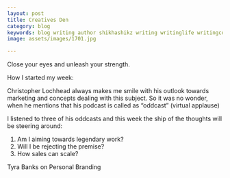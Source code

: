 ```yaml
---
layout: post
title: Creatives Den
category: blog
keywords: blog writing author shikhashikz writing writinglife writingcommunity dailyblogpost dailyblogpostchallenge marketing abm
image: assets/images/1701.jpg

---
```


Close your eyes and unleash your strength. 

How I started my week:

Christopher Lochhead always makes me smile with his outlook towards marketing and concepts dealing with this subject. So it was no wonder, when he mentions that his podcast is called as “oddcast” (virtual applause)

I listened to three of his oddcasts and this week the ship of the thoughts will be steering around:
1) Am I aiming towards legendary work?
2) Will I be rejecting the premise?
3) How sales can scale?

Tyra Banks on Personal Branding
